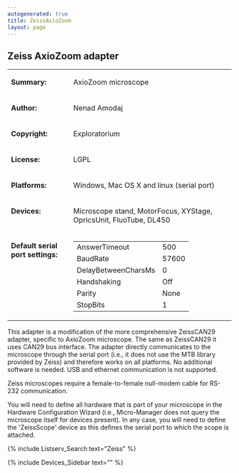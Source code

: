 ```yaml
---
autogenerated: true
title: ZeissAxioZoom
layout: page
---
```


## Zeiss AxioZoom adapter

<table>

<tr>

<td markdown="1">

**Summary:**

</td>

<td markdown="1" valign="top">

AxioZoom microscope

</td>

</tr>

<tr>

<td markdown="1">

**Author:**

</td>

<td markdown="1">

Nenad Amodaj

</td>

</tr>

<tr>

<td markdown="1">

**Copyright:**

</td>

<td markdown="1">

Exploratorium

</td>

</tr>

<tr>

<td markdown="1">

**License:**

</td>

<td markdown="1">

LGPL

</td>

</tr>

<tr>

<td markdown="1">

**Platforms:**

</td>

<td markdown="1">

Windows, Mac OS X and linux (serial port)

</td>

</tr>

<tr>

<td markdown="1" valign="top">

**Devices:**

</td>

<td markdown="1">

Microscope stand, MotorFocus, XYStage, OpricsUnit, FluoTube, DL450

</td>

</tr>

<tr>

<td markdown="1" valign=top>

**Default serial port settings:**

</td>

<td markdown="1" valign=top>

|                     |       |
| ------------------- | ----- |
| AnswerTimeout       | 500   |
| BaudRate            | 57600 |
| DelayBetweenCharsMs | 0     |
| Handshaking         | Off   |
| Parity              | None  |
| StopBits            | 1     |

</table>

This adapter is a modification of the more comprehensive ZeissCAN29
adapter, specific to AxioZoom microscope. The same as ZeissCAN29 it uses
CAN29 bus interface. The adapter directly communicates to the microscope
through the serial port (i.e., it does not use the MTB library provided
by Zeiss) and therefore works on all platforms. No additional software
is needed. USB and ethernet communication is not supported.

Zeiss microscopes require a female-to-female null-modem cable for RS-232
communication.

You will need to define all hardware that is part of your microscope in
the Hardware Configuration Wizard (i.e., Micro-Manager does not query
the microscope itself for devices present). In any case, you will need
to define the 'ZeissScope' device as this defines the serial port to
which the scope is attached.

{% include Listserv_Search text="Zeiss" %}

{% include Devices_Sidebar text="" %}
